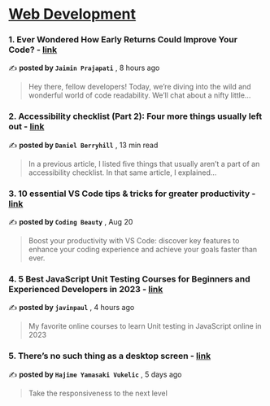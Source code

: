 
<h1><a href=https://medium.com/tag/web-development/recommended target="_blank" rel="noopener noreferrer">Web Development</a></h1>
<h3>1. Ever Wondered How Early Returns Could Improve Your Code? - <a href=https://medium.com/@jaiprajapati3/ever-wondered-how-early-returns-could-improve-your-code-6ebf60e8c49?source=tag_recommended_feed---------0-84----------web_development----------cef97cd1_644e_4002_98fc_52c12ed63845------- target="_blank" rel="noopener noreferrer">link</a></h3>

✍️ **posted by `Jaimin Prajapati`** <date> , 8 hours ago</date>

<blockquote>Hey there, fellow developers! Today, we’re diving into the wild and wonderful world of code readability. We’ll chat about a nifty little…</blockquote>

<h3>2. Accessibility checklist (Part 2): Four more things usually left out - <a href=https://medium.com/user-experience-design-1/accessibility-checklist-part-2-four-more-things-usually-left-out-57a10832381f?source=tag_recommended_feed---------1-107----------web_development----------cef97cd1_644e_4002_98fc_52c12ed63845------- target="_blank" rel="noopener noreferrer">link</a></h3>

✍️ **posted by `Daniel Berryhill`** <date> , 13 min read</date>

<blockquote>In a previous article, I listed five things that usually aren’t a part of an accessibility checklist. In that same article, I explained…</blockquote>

<h3>3. 10 essential VS Code tips & tricks for greater productivity - <a href=https://medium.com/dev-genius/vscode-tips-tricks-98c6e2258626?source=tag_recommended_feed---------2-85----------web_development----------cef97cd1_644e_4002_98fc_52c12ed63845------- target="_blank" rel="noopener noreferrer">link</a></h3>

✍️ **posted by `Coding Beauty`** <date> , Aug 20</date>

<blockquote>Boost your productivity with VS Code: discover key features to enhance your coding experience and achieve your goals faster than ever.</blockquote>

<h3>4. 5 Best JavaScript Unit Testing Courses for Beginners and Experienced Developers in 2023 - <a href=https://medium.com/@javinpaul/5-best-javascript-unit-testing-courses-for-beginners-and-experienced-developers-in-2023-e98fd117c34f?source=tag_recommended_feed---------3-84----------web_development----------cef97cd1_644e_4002_98fc_52c12ed63845------- target="_blank" rel="noopener noreferrer">link</a></h3>

✍️ **posted by `javinpaul`** <date> , 4 hours ago</date>

<blockquote>My favorite online courses to learn Unit testing in JavaScript online in 2023</blockquote>

<h3>5. There’s no such thing as a desktop screen - <a href=https://medium.com/design-bootcamp/theres-no-such-thing-as-a-desktop-screen-b9e300c0b128?source=tag_recommended_feed---------4-107----------web_development----------cef97cd1_644e_4002_98fc_52c12ed63845------- target="_blank" rel="noopener noreferrer">link</a></h3>

✍️ **posted by `Hajime Yamasaki Vukelic`** <date> , 5 days ago</date>

<blockquote>Take the responsiveness to the next level</blockquote>

